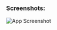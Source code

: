 ### Screenshots:

![App Screenshot](https://lh3.googleusercontent.com/fife/AGXqzDmi_CfRJ_LMu3TYQH5njLc-PRd8DvwNBcwa3YmjlY9WVd6gu6UfwEygvTb9-IHaeGsH7JwcTPYUYPgUFh9fVkBlrCm4rpC7QNmWMDMhIMXrPIK82VmrlfhF4JlDPbxlTKv2sasfYrcQDHIG4mK6RNMO0bhmTLnF6Ft-PW-6_zU5XHaO-E1QJEHq9-trmKMJ-RyXlf7AkgnPj_L1MjByGHttSvUxxveZiF75aIzdxnislPcIRKmdlgYyTUUqnoGJO_kDOOETxgZsC3O6uTTIVb_BTn7EEc7_-sF0ZNRB45VjQQCf9QEYS6z247STDPyQskyskuGjc43z1HpcnNLWheeb9dkau8P9olBA81QP8TEAN2sudBUX1GMf8dnW03zabSVlrYX7PsL556qcHh-v5rpY6p-E7TSFf25k17axf1oMMAh3U8lqrkyHhZdTablScxRD9pq3tsh8kbZU9CGG2si0AUcp44o_n10FkIfJTUKaGjE6JNdAkAEWa_nA1FTWWUk7LJYBlZcCt_AsI2j3jFGDO3FfueHdvQfIxHTGfk0Be_fz5KyXxdMGsDuIzBWCPAs7vQ-J90WAsFmdVCvZyGCdyur64UuxRACRZZKwRy9ghIsAEksJSzUKD4pHxcSxyrmTpuN9iKnOMaHo8i20hgvs4nYzijD4s96S8nhLXDiWaCANDZE7m1U4WJucRFN69logXH5ha3_X3EfiBXfCCNU8BbrfGXPUMhb9Ost0eHmI1vSmWhYOEYf3PptNnVBXR8aNea9Vf-RoS4mwGKNTJOXkdtZVP4Hs2c7hCTW4fqShN6sqb0fo_w7Ye44C24nG-fCwBRnq3pxiNVRAAuuMQ4XMd6S2CIagtR3mToalCroOxwznlSgNZzwjkdIAO3tyi3TYbOlmr4zKGLV0gqMT9x4BxgJdMLJY7rTRCL9NX-cKBXh-yp6lKRJ13HCb-oQ-loFiAy84UEEj9O1C5Z0DN1cQeRfeV-ipKFbFEvuTboOOI1KXfVcLo_o7fgemYe_ZWaJTQ1tWRKuifx_Bi054tQWHvBx5W6JGii3clfEspZRTGjQiENgQ2IssJuMQCPKe0tN4UZv14cEUgnypcfRpLj3e0MO3MXOqkoYGjBAYI2b7RUbSyXDegCFIRDaBkDmQDyaIS1CseA0x1oXuBiJ0cwRq3zAqxVIoKb675eBxfxVU5qxDHh4fhQ9_GcNLMQO1t6o-dntgSYZCJP8b10hES7YnjOX4WUM_amf0h20-F5-lJFYaK8q049kXxCvcndmKEaMm1DFruvImfavxRTIQCUtrkS75ewA0mvfzcVFq5Qf4bJaj8q2UFp86FdDNqSqndmMQ-DFDivAdamvKr8ELeTDGXi5cILQdTfHbkinrizrsXd5cO5T5lmwN00lZkGsJpIj8xH-mRRLfUoIbuk615RI4xfIJ9yR41M4vouYVzvAU5xzL41_oHl4i2HYbzhxlmS-sfMoUx2XhEG-QdPeEv3mLt9IYLveeNQ9EHpoFP-5HY0HGAnqgURUKCXZM_STIrGcirlz3-HF_7gfZ7O2Hw8GmTZR-gQ0Tbk62R0EC=w10000-h10000)
